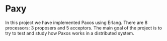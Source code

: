 # Paxy
In this project we have implemented Paxos using Erlang.
There are 8 processors: 3 proposers and 5 acceptors.
The main goal of the project is to try to test and study how Paxos works in a distributed system.
